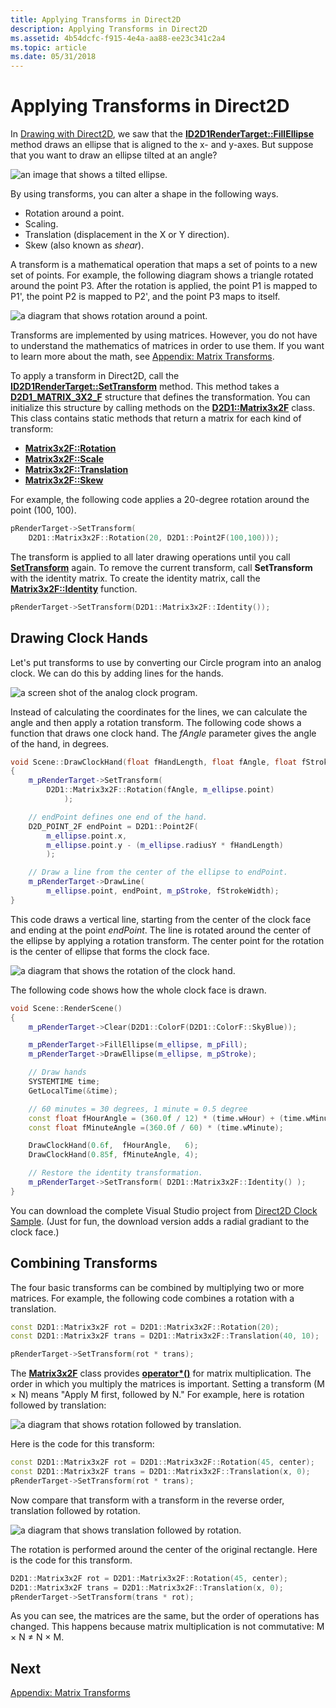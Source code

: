 ```yaml
---
title: Applying Transforms in Direct2D
description: Applying Transforms in Direct2D
ms.assetid: 4b54dcfc-f915-4e4a-aa88-ee23c341c2a4
ms.topic: article
ms.date: 05/31/2018
---
```


# Applying Transforms in Direct2D

In [Drawing with Direct2D](drawing-with-direct2d.md), we saw that the [**ID2D1RenderTarget::FillEllipse**](https://docs.microsoft.com/windows/desktop/api/d2d1/nf-d2d1-fillellipse) method draws an ellipse that is aligned to the x- and y-axes. But suppose that you want to draw an ellipse tilted at an angle?

![an image that shows a tilted ellipse.](images/graphics16.png)

By using transforms, you can alter a shape in the following ways.

-   Rotation around a point.
-   Scaling.
-   Translation (displacement in the X or Y direction).
-   Skew (also known as *shear*).

A transform is a mathematical operation that maps a set of points to a new set of points. For example, the following diagram shows a triangle rotated around the point P3. After the rotation is applied, the point P1 is mapped to P1', the point P2 is mapped to P2', and the point P3 maps to itself.

![a diagram that shows rotation around a point.](images/graphics17.png)

Transforms are implemented by using matrices. However, you do not have to understand the mathematics of matrices in order to use them. If you want to learn more about the math, see [Appendix: Matrix Transforms](appendix--matrix-transforms.md).

To apply a transform in Direct2D, call the [**ID2D1RenderTarget::SetTransform**](https://docs.microsoft.com/windows/desktop/Direct2D/id2d1rendertarget-settransform) method. This method takes a [**D2D1\_MATRIX\_3X2\_F**](https://docs.microsoft.com/windows/desktop/Direct2D/d2d1-matrix-3x2-f) structure that defines the transformation. You can initialize this structure by calling methods on the [**D2D1::Matrix3x2F**](https://docs.microsoft.com/windows/desktop/api/d2d1helper/nl-d2d1helper-matrix3x2f) class. This class contains static methods that return a matrix for each kind of transform:

-   [**Matrix3x2F::Rotation**](https://docs.microsoft.com/windows/desktop/api/d2d1helper/nf-d2d1helper-matrix3x2f-rotation)
-   [**Matrix3x2F::Scale**](https://docs.microsoft.com/windows/desktop/api/d2d1helper/nf-d2d1helper-matrix3x2f-scale)
-   [**Matrix3x2F::Translation**](https://docs.microsoft.com/windows/desktop/api/d2d1helper/nf-d2d1helper-matrix3x2f-translation)
-   [**Matrix3x2F::Skew**](https://docs.microsoft.com/windows/desktop/api/d2d1helper/nf-d2d1helper-matrix3x2f-skew)

For example, the following code applies a 20-degree rotation around the point (100, 100).


```C++
pRenderTarget->SetTransform(
    D2D1::Matrix3x2F::Rotation(20, D2D1::Point2F(100,100)));
```

The transform is applied to all later drawing operations until you call [**SetTransform**](https://docs.microsoft.com/windows/desktop/Direct2D/id2d1rendertarget-settransform) again. To remove the current transform, call **SetTransform** with the identity matrix. To create the identity matrix, call the [**Matrix3x2F::Identity**](https://docs.microsoft.com/windows/desktop/api/d2d1helper/nf-d2d1helper-identitymatrix) function.


```C++
pRenderTarget->SetTransform(D2D1::Matrix3x2F::Identity());
```

## Drawing Clock Hands

Let's put transforms to use by converting our Circle program into an analog clock. We can do this by adding lines for the hands.

![a screen shot of the analog clock program.](images/graphics18.png)

Instead of calculating the coordinates for the lines, we can calculate the angle and then apply a rotation transform. The following code shows a function that draws one clock hand. The *fAngle* parameter gives the angle of the hand, in degrees.

```C++
void Scene::DrawClockHand(float fHandLength, float fAngle, float fStrokeWidth)
{
    m_pRenderTarget->SetTransform(
        D2D1::Matrix3x2F::Rotation(fAngle, m_ellipse.point)
            );

    // endPoint defines one end of the hand.
    D2D_POINT_2F endPoint = D2D1::Point2F(
        m_ellipse.point.x,
        m_ellipse.point.y - (m_ellipse.radiusY * fHandLength)
        );

    // Draw a line from the center of the ellipse to endPoint.
    m_pRenderTarget->DrawLine(
        m_ellipse.point, endPoint, m_pStroke, fStrokeWidth);
}
```

This code draws a vertical line, starting from the center of the clock face and ending at the point *endPoint*. The line is rotated around the center of the ellipse by applying a rotation transform. The center point for the rotation is the center of ellipse that forms the clock face.

![a diagram that shows the rotation of the clock hand.](images/graphics19.png)

The following code shows how the whole clock face is drawn.

```C++
void Scene::RenderScene()
{
    m_pRenderTarget->Clear(D2D1::ColorF(D2D1::ColorF::SkyBlue));

    m_pRenderTarget->FillEllipse(m_ellipse, m_pFill);
    m_pRenderTarget->DrawEllipse(m_ellipse, m_pStroke);

    // Draw hands
    SYSTEMTIME time;
    GetLocalTime(&time);

    // 60 minutes = 30 degrees, 1 minute = 0.5 degree
    const float fHourAngle = (360.0f / 12) * (time.wHour) + (time.wMinute * 0.5f);
    const float fMinuteAngle =(360.0f / 60) * (time.wMinute);

    DrawClockHand(0.6f,  fHourAngle,   6);
    DrawClockHand(0.85f, fMinuteAngle, 4);

    // Restore the identity transformation.
    m_pRenderTarget->SetTransform( D2D1::Matrix3x2F::Identity() );
}
```

You can download the complete Visual Studio project from [Direct2D Clock Sample](direct2d-clock-sample.md). (Just for fun, the download version adds a radial gradiant to the clock face.)

## Combining Transforms

The four basic transforms can be combined by multiplying two or more matrices. For example, the following code combines a rotation with a translation.

```C++
const D2D1::Matrix3x2F rot = D2D1::Matrix3x2F::Rotation(20);
const D2D1::Matrix3x2F trans = D2D1::Matrix3x2F::Translation(40, 10);

pRenderTarget->SetTransform(rot * trans);
```

The [**Matrix3x2F**](https://docs.microsoft.com/windows/desktop/api/d2d1helper/nl-d2d1helper-matrix3x2f) class provides [**operator\*()**](https://docs.microsoft.com/windows/desktop/api/d2d1helper/nf-d2d1helper-matrix3x2f-operator-mult) for matrix multiplication. The order in which you multiply the matrices is important. Setting a transform (M × N) means "Apply M first, followed by N." For example, here is rotation followed by translation:

![a diagram that shows rotation followed by translation.](images/graphics20.png)

Here is the code for this transform:

```C++
const D2D1::Matrix3x2F rot = D2D1::Matrix3x2F::Rotation(45, center);
const D2D1::Matrix3x2F trans = D2D1::Matrix3x2F::Translation(x, 0);
pRenderTarget->SetTransform(rot * trans);
```

Now compare that transform with a transform in the reverse order, translation followed by rotation.

![a diagram that shows translation followed by rotation.](images/graphics21.png)

The rotation is performed around the center of the original rectangle. Here is the code for this transform.

```C++
D2D1::Matrix3x2F rot = D2D1::Matrix3x2F::Rotation(45, center);
D2D1::Matrix3x2F trans = D2D1::Matrix3x2F::Translation(x, 0);
pRenderTarget->SetTransform(trans * rot);
```

As you can see, the matrices are the same, but the order of operations has changed. This happens because matrix multiplication is not commutative: M × N ≠ N × M.

## Next

[Appendix: Matrix Transforms](appendix--matrix-transforms.md)